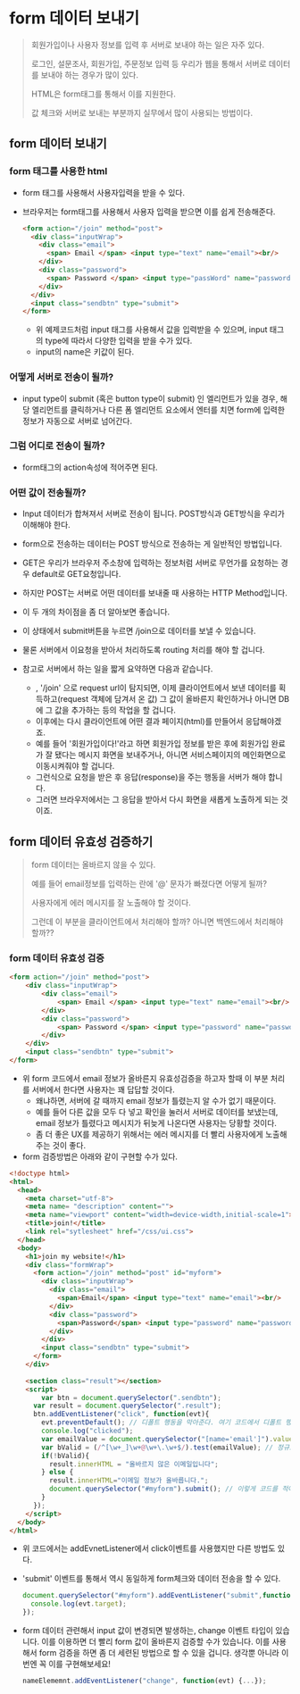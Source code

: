 # form 데이터 보내기 

>회원가입이나 사용자 정보를 입력 후 서버로 보내야 하는 일은 자주 있다.
>
>로그인, 설문조사, 회원가입, 주문정보 입력 등 우리가 웹을 통해서 서버로 데이터를 보내야 하는 경우가 많이 있다.
>
>HTML은 form태그를 통해서 이를 지원한다.
>
>값 체크와 서버로 보내는 부분까지 실무에서 많이 사용되는 방법이다.



## form 데이터 보내기



### form 태그를 사용한 html

+ form 태그를 사용해서 사용자입력을 받을 수 있다.

+ 브라우저는 form태그를 사용해서 사용자 입력을 받으면 이를 쉽게 전송해준다.

  ~~~html
  <form action="/join" method="post">
    <div class="inputWrap">
      <div class="email">
        <span> Email </span> <input type="text" name="email"><br/>
      </div>
      <div class="password">
        <span> Password </span> <input type="passWord" name="password"><br/>
      </div>
    </div>
    <input class="sendbtn" type="submit">
  </form>
  ~~~

  + 위 예제코드처럼 input 태그를 사용해서 값을 입력받을 수 있으며, input 태그의 type에 따라서 다양한 입력을 받을 수가 있다.
  + input의 name은 키값이 된다.



### 어떻게 서버로 전송이 될까?

+ input type이 submit (혹은 button type이 submit) 인 엘리먼트가 있을 경우, 해당 엘리먼트를 클릭하거나 다른 폼 엘리먼트 요소에서 엔터를 치면 form에 입력한 정보가 자동으로 서버로 넘어간다.



### 그럼 어디로 전송이 될까?

+ form태그의 action속성에 적어주면 된다.



### 어떤 값이 전송될까?

+ Input 데이터가 합쳐져서 서버로 전송이 됩니다. POST방식과 GET방식을 우리가 이해해야 한다.

+ form으로 전송하는 데이터는 POST 방식으로 전송하는 게 일반적인 방법입니다.
+ GET은 우리가 브라우저 주소창에 입력하는 정보처럼 서버로 무언가를 요청하는 경우 default로 GET요청입니다.
+ 하지만 POST는 서버로 어떤 데이터를 보내줄 때 사용하는 HTTP Method입니다.
+ 이 두 개의 차이점을 좀 더 알아보면 좋습니다.
+ 이 상태에서 submit버튼을 누르면 /join으로 데이터를 보낼 수 있습니다.
+ 물론 서버에서 이요청을 받아서 처리하도록 routing 처리를 해야 할 겁니다.
+ 참고로 서버에서 하는 일을 짧게 요약하면 다음과 같습니다.
  + , '/join' 으로 request url이 탐지되면, 이제 클라이언트에서 보낸 데이터를 획득하고(request 객체에 담겨서 온 값) 그 값이 올바른지 확인하거나 아니면 DB에 그 값을 추가하는 등의 작업을 할 겁니다.
  + 이후에는 다시 클라이언트에 어떤 결과 페이지(html)를 만들어서 응답해야겠죠.
  + 예를 들어 '회원가입이다!'라고 하면 회원가입 정보를 받은 후에 회원가입 완료가 잘 됐다는 메시지 화면을 보내주거나, 아니면 서비스페이지의 메인화면으로 이동시켜줘야 할 겁니다.
  + 그런식으로 요청을 받은 후 응답(response)을 주는 행동을 서버가 해야 합니다.
  + 그러면 브라우저에서는 그 응답을 받아서 다시 화면을 새롭게 노출하게 되는 것이죠.



## form 데이터 유효성 검증하기

> form 데이터는 올바르지 않을 수 있다.
>
> 예를 들어 email정보를 입력하는 란에 '@' 문자가 빠졌다면 어떻게 될까?
>
> 사용자에게 에러 메시지를 잘 노출해야 할 것이다.
>
> 그런데 이 부분을 클라이언트에서 처리해야 할까? 아니면 백엔드에서 처리해야 할까??



### form 데이터 유효성 검증

~~~html
<form action="/join" method="post">
    <div class="inputWrap">
        <div class="email">
            <span> Email </span> <input type="text" name="email"><br/>
        </div>
        <div class="password">
            <span> Password </span> <input type="password" name="password"><br/>
        </div>
    </div>
    <input class="sendbtn" type="submit">
</form>
~~~

+ 위 form 코드에서 email 정보가 올바른지 유효성검증을 하고자 할때 이 부분 처리를 서버에서 한다면 사용자는 꽤 답답할 것이다.
  + 왜냐하면, 서버에 갈 때까지 email 정보가 틀렸는지 알 수가 없기 때문이다.
  + 예를 들어 다른 값을 모두 다 넣고 확인을 눌러서 서버로 데이터를 보냈는데, email 정보가 틀렸다고 메시지가 뒤늦게 나온다면 사용자는 당황할 것이다.
  + 좀 더 좋은 UX를 제공하기 위해서는 에러 메시지를 더 빨리 사용자에게 노출해주는 것이 좋다.
+ form 검증방법은 아래와 같이 구현할 수가 있다.

~~~html
<!doctype html>
<html>
  <head>
    <meta charset="utf-8">
    <meta name= "description" content="">
    <meta name="viewport" content="width=device-width,initial-scale=1">
    <title>join!</title>
    <link rel="sytlesheet" href="/css/ui.css">
  </head>
  <body>
    <h1>join my website!</h1>
    <div class="formWrap">
      <form action="/join" method="post" id="myform">
        <div class="inputWrap">
          <div class="email">
            <span>Email</span> <input type="text" name="email"><br/>
          </div>
          <div class="password">
            <span>Password</span> <input type="password" name="password"><br/>
          </div>
        </div>
        <input class="sendbtn" type="submit">
      </form>
    </div>
    
    <section class="result"></section>
    <script>
    	var btn = document.querySelector(".sendbtn");
      var result = document.querySelector(".result");
      btn.addEventListener("click", function(evt){
        evt.preventDefault(); // 디폴트 행동을 막아준다. 여기 코드에서 디폴트 행동은 submit을 클릭했을때 자동으로 브라우저가 이벤트가 발생해서 action으로(서버로) 날라가는 행위를 말함
        console.log("clicked");
        var emailValue = document.querySelector("[name='email']").value;
        var bValid = (/^[\w+_]\w+@\w+\.\w+$/).test(emailValue); // 정규표현식 사용
        if(!bValid){
          result.innerHTML = "올바르지 않은 이메일입니다";
        } else {
          result.innerHTML="이메일 정보가 올바릅니다.";
          document.querySelector("#myform").submit(); // 이렇게 코드를 적어주면 서버로 날라감
        }
      });
    </script>
  </body>
</html>
~~~

+ 위 코드에서는 addEvnetListener에서 click이벤트를 사용했지만 다른 방법도 있다.

+ 'submit' 이벤트를 통해서 역시 동일하게 form체크와 데이터 전송을 할 수 있다.

  ~~~javascript
  document.querySelector("#myform").addEventListener("submit",function(evt){
    console.log(evt.target);
  });
  ~~~



+ form 데이터 관련해서 input 값이 변경되면 발생하는, change 이벤트 타입이 있습니다. 이를 이용하면 더 빨리 form 값이 올바른지 검증할 수가 있습니다. 이를 사용해서 form 검증을 하면 좀 더 세련된 방법으로 할 수 있을 겁니다. 생각뿐 아니라 이번엔 꼭 이를 구현해보세요!

  ~~~javascript
  nameElememnt.addEventListener("change", function(evt) {...});
  ~~~

  

